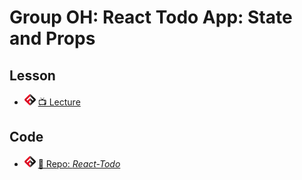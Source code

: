 # Group OH: React Todo App: State and Props

## Lesson

- ![FSA](/logo.png) [📺 Lecture](https://youtu.be/ZpEBDYDNASI)

## Code

- ![FSA](/logo.png) [🔬 Repo: _React-Todo_](https://github.com/justin-cook-developer/react-todo)

